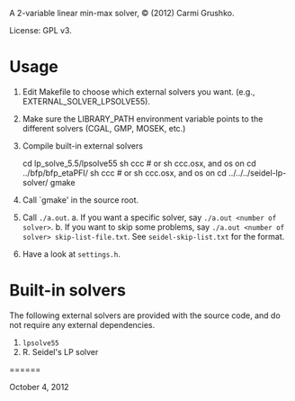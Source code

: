 A 2-variable linear min-max solver, © (2012) Carmi Grushko.

License: GPL v3.

# Usage

  1. Edit Makefile to choose which external solvers you want. (e.g., EXTERNAL_SOLVER_LPSOLVE55). 
  2. Make sure the LIBRARY_PATH environment variable points to the different solvers (CGAL, GMP, MOSEK, etc.)
  3. Compile built-in external solvers
       
        cd lp_solve_5.5/lpsolve55
        sh ccc # or sh ccc.osx, and os on
        cd ../bfp/bfp_etaPFI/
        sh ccc # or sh ccc.osx, and os on
        cd ../../../seidel-lp-solver/
        gmake       
       
  2. Call `gmake' in the source root.
  3. Call `./a.out`. 
     a. If you want a specific solver, say `./a.out <number of solver>`.
     b. If you want to skip some problems, say `./a.out <number of solver> skip-list-file.txt`. See `seidel-skip-list.txt` for the format.
  4. Have a look at `settings.h`.

# Built-in solvers

The following external solvers are provided with the source code, and do not require any external dependencies.

  1. `lpsolve55`
  2. R. Seidel's LP solver
  
 
======

October 4, 2012